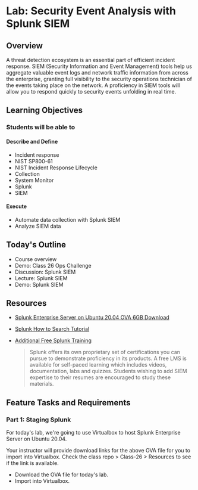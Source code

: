 # Lab: Security Event Analysis with Splunk SIEM

## Overview

A threat detection ecosystem is an essential part of efficient incident response. SIEM (Security Information and Event Management) tools help us aggregate valuable event logs and network traffic information from across the enterprise, granting full visibility to the security operations technician of the events taking place on the network. A proficiency in SIEM tools will allow you to respond quickly to security events unfolding in real time.

## Learning Objectives

### Students will be able to

#### Describe and Define

- Incident response
- NIST SP800-61
- NIST Incident Response Lifecycle
- Collection
- System Monitor
- Splunk
- SIEM

#### Execute

- Automate data collection with Splunk SIEM
- Analyze SIEM data 

## Today's Outline

- Course overview
- Demo: Class 26 Ops Challenge
- Discussion: Splunk SIEM
- Lecture: Splunk SIEM
- Demo: Splunk SIEM

## Resources

- [Splunk Enterprise Server on Ubuntu 20.04 OVA 6GB Download](https://drive.google.com/file/d/1VLAQIdifLEWILs8-BHiU46mxR_Sn-1Wx/view?usp=sharing)
- [Splunk How to Search Tutorial](https://docs.splunk.com/Documentation/Splunk/8.1.0/SearchTutorial/WelcometotheSearchTutorial)
- [Additional Free Splunk Training](https://www.splunk.com/en_us/training/free-courses/overview.html)

  > Splunk offers its own proprietary set of certifications you can pursue to demonstrate proficiency in its products. A free LMS is available for self-paced learning which includes videos, documentation, labs and quizzes. Students wishing to add SIEM expertise to their resumes are encouraged to study these materials.

## Feature Tasks and Requirements

### Part 1: Staging Splunk

For today's lab, we're going to use Virtualbox to host Splunk Enterprise Server on Ubuntu 20.04.

Your instructor will provide download links for the above OVA file for you to import into Virtualbox. Check the class repo > Class-26 > Resources to see if the link is available.
- Download the OVA file for today's lab.
- Import into Virtualbox.

